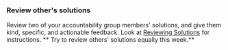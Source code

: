### Review other's solutions

Review two of your accountability group members' solutions, and give them kind, specific, and actionable feedback. 
Look at [Reviewing Solutions](reviewing_solutions.md) for instructions. ** Try to review others' solutions equally this week.**